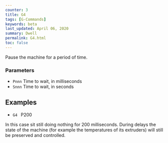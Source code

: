 ```yaml
---
counter: 3
title: G4
tags: [G-Commands] 
keywords: beta 
last_updated: April 06, 2020 
summary: Dwell 
permalink: G4.html
toc: false 
---
```



Pause the machine for a period of time.

### Parameters

* `Pnnn` Time to wait, in milliseconds
* `Snnn` Time to wait, in seconds

## Examples

* ` G4  ` P200

In this case sit still doing nothing for 200 milliseconds. During delays the state of the machine (for example the temperatures of its extruders) will still be preserved and controlled.

